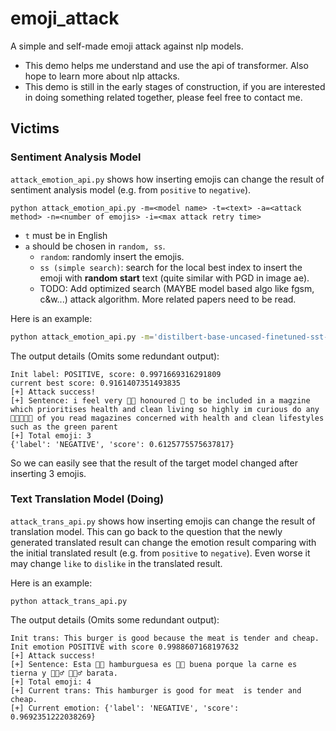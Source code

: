 # emoji_attack
A simple and self-made emoji attack against nlp models.

- This demo helps me understand and use the api of transformer. Also hope to learn more about nlp attacks.
- This demo is still in the early stages of construction, if you are interested in doing something related together, please feel free to contact me.

## Victims
### Sentiment Analysis Model
`attack_emotion_api.py` shows how inserting emojis can change the result of sentiment analysis model (e.g. from `positive` to `negative`).
```
python attack_emotion_api.py -m=<model name> -t=<text> -a=<attack method> -n=<number of emojis> -i=<max attack retry time>
```
-  `t` must be in English
- `a` should be chosen in `random, ss`.
  - `random`: randomly insert the emojis.
  - `ss (simple search)`: search for the local best index to insert the emoji with **random start** text (quite similar with PGD in image ae).
  - TODO: Add optimized search (MAYBE model based algo like fgsm, c&w...) attack algorithm. More related papers need to be read.

Here is an example:
```bash
python attack_emotion_api.py -m='distilbert-base-uncased-finetuned-sst-2-english' -t='i feel very honoured to be included in a magzine which prioritises health and clean living so highly im curious do any of you read magazines concerned with health and clean lifestyles such as the green parent' -a='ss' -n=3 -i=10000
```
The output details (Omits some redundant output):
```
Init label: POSITIVE, score: 0.9971669316291809
current best score: 0.9161407351493835
[+] Attack success!
[+] Sentence: i feel very 👩‍🎤 honoured 📆 to be included in a magzine which prioritises health and clean living so highly im curious do any 🧑🏽‍🤝‍🧑🏻 of you read magazines concerned with health and clean lifestyles such as the green parent
[+] Total emoji: 3
{'label': 'NEGATIVE', 'score': 0.6125775575637817}
```
So we can easily see that the result of the target model changed after inserting 3 emojis.

### Text Translation Model (Doing)
`attack_trans_api.py` shows how inserting emojis can change the result of translation model. This can go back to the question that the newly generated translated result can change the emotion result comparing with the initial translated result (e.g. from `positive` to `negative`). Even worse it may change `like` to `dislike` in the translated result.

Here is an example:
```
python attack_trans_api.py
```
The output details (Omits some redundant output):
```
Init trans: This burger is good because the meat is tender and cheap.
Init emotion POSITIVE with score 0.9988607168197632
[+] Attack success!
[+] Sentence: Esta ✊🏼 hamburguesa es 🤏🏽 buena porque la carne es tierna y 👰🏿‍♂️ 👳🏾‍♂️ barata.
[+] Total emoji: 4
[+] Current trans: This hamburger is good for meat  is tender and cheap.
[+] Current emotion: {'label': 'NEGATIVE', 'score': 0.9692351222038269}
```

